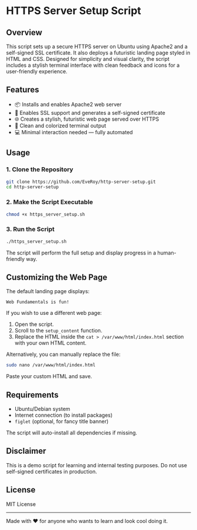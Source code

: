 # HTTPS Server Setup Script

## Overview
This script sets up a secure HTTPS server on Ubuntu using Apache2 and a self-signed SSL certificate. It also deploys a futuristic landing page styled in HTML and CSS. Designed for simplicity and visual clarity, the script includes a stylish terminal interface with clean feedback and icons for a user-friendly experience.

## Features
- 📦 Installs and enables Apache2 web server
- 🔐 Enables SSL support and generates a self-signed certificate
- 🌐 Creates a stylish, futuristic web page served over HTTPS
- 🧼 Clean and colorized terminal output
- 💻 Minimal interaction needed — fully automated

## Usage
### 1. Clone the Repository
```bash
git clone https://github.com/EveRoy/http-server-setup.git
cd http-server-setup
```

### 2. Make the Script Executable
```bash
chmod +x https_server_setup.sh
```

### 3. Run the Script
```bash
./https_server_setup.sh
```

The script will perform the full setup and display progress in a human-friendly way.

## Customizing the Web Page
The default landing page displays:
```
Web Fundamentals is fun!
```
If you wish to use a different web page:
1. Open the script.
2. Scroll to the `setup_content` function.
3. Replace the HTML inside the `cat > /var/www/html/index.html` section with your own HTML content.

Alternatively, you can manually replace the file:
```bash
sudo nano /var/www/html/index.html
```
Paste your custom HTML and save.

## Requirements
- Ubuntu/Debian system
- Internet connection (to install packages)
- `figlet` (optional, for fancy title banner)

The script will auto-install all dependencies if missing.

## Disclaimer
This is a demo script for learning and internal testing purposes. Do not use self-signed certificates in production.

## License
MIT License

---
Made with ❤️ for anyone who wants to learn and look cool doing it.
